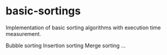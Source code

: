 # basic-sortings

Implementation of basic sorting algorithms with execution time measurement.

Bubble sorting
Insertion sorting
Merge sorting
...
